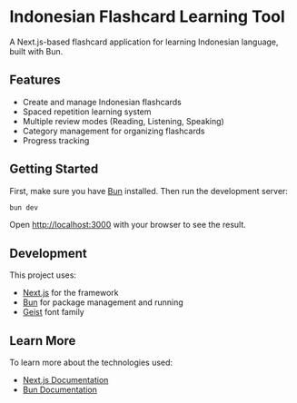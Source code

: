 # Indonesian Flashcard Learning Tool

A Next.js-based flashcard application for learning Indonesian language, built with Bun.

## Features

- Create and manage Indonesian flashcards
- Spaced repetition learning system
- Multiple review modes (Reading, Listening, Speaking)
- Category management for organizing flashcards
- Progress tracking

## Getting Started

First, make sure you have [Bun](https://bun.sh) installed. Then run the development server:

```bash
bun dev
```

Open [http://localhost:3000](http://localhost:3000) with your browser to see the result.

## Development

This project uses:
- [Next.js](https://nextjs.org) for the framework
- [Bun](https://bun.sh) for package management and running
- [Geist](https://vercel.com/font) font family

## Learn More

To learn more about the technologies used:

- [Next.js Documentation](https://nextjs.org/docs)
- [Bun Documentation](https://bun.sh/docs)
